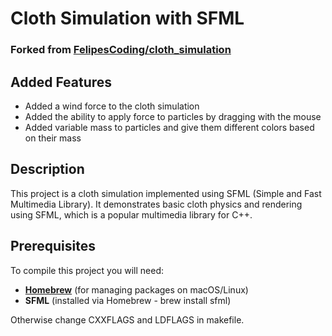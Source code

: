 # Cloth Simulation with SFML

### Forked from [FelipesCoding/cloth_simulation](https://github.com/FelipesCoding/cloth_simulation)

## Added Features
- Added a wind force to the cloth simulation
- Added the ability to apply force to particles by dragging with the mouse
- Added variable mass to particles and give them different colors based on their mass


## Description

This project is a cloth simulation implemented using SFML (Simple and Fast Multimedia Library). 
It demonstrates basic cloth physics and rendering using SFML, which is a popular multimedia library for C++.

## Prerequisites

To compile this project you will need:

- **[Homebrew](https://brew.sh/)** (for managing packages on macOS/Linux)
- **SFML** (installed via Homebrew - brew install sfml)

Otherwise change CXXFLAGS and LDFLAGS in makefile.
